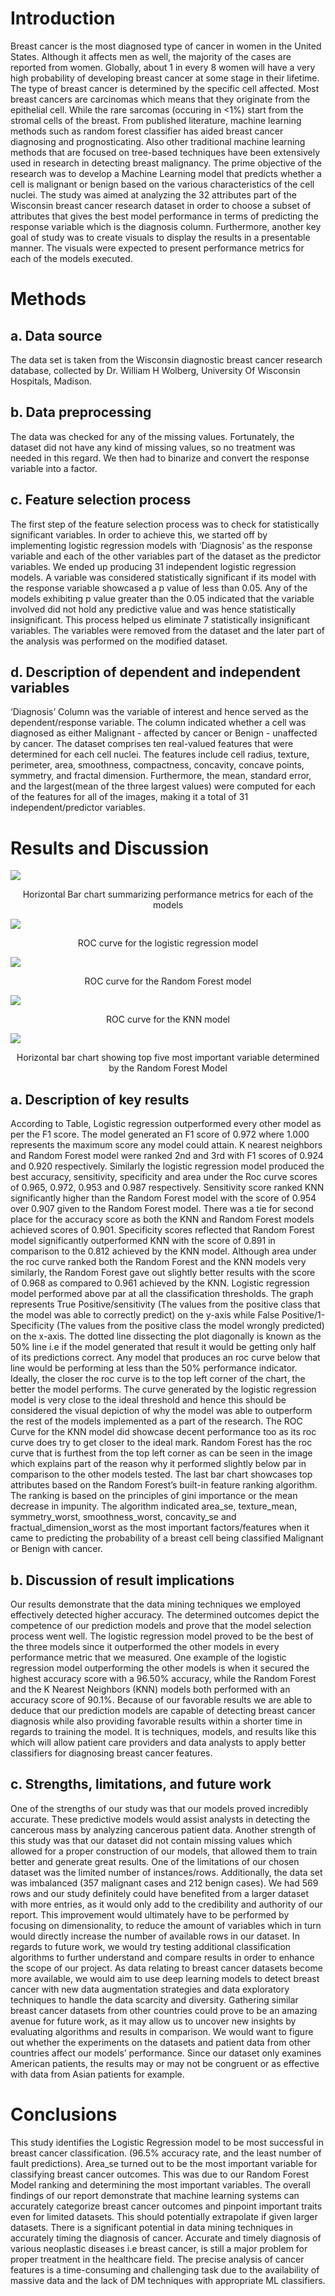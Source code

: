 # Introduction
Breast cancer is the most diagnosed type of cancer in women in the United States. Although it affects men as well, the majority of the cases are reported from women. Globally, about 1 in every 8 women will have a very high probability of developing breast cancer at some stage in their lifetime. The type of breast cancer is determined by the specific cell affected. Most breast cancers are carcinomas which means that they originate  from the epithelial cell. While the rare sarcomas (occuring in <1%) start from the stromal cells of the breast. From published literature, machine learning methods such as random forest classifier has aided breast cancer diagnosing and prognosticating. Also other traditional machine learning methods that are focused on tree-based techniques have been extensively used in research in detecting breast malignancy.
The prime objective of the research was to develop a Machine Learning model that predicts whether a cell is malignant or benign based on the various characteristics of the cell nuclei. The study was aimed at analyzing the 32 attributes part of the Wisconsin breast cancer research dataset in order to choose a subset of attributes that gives the best model performance in terms of predicting the response variable which is the diagnosis column. Furthermore, another key goal of study was to create visuals to display the results in a presentable manner. The visuals were expected to present performance metrics for each of the models executed. 

# Methods
## a. Data source
The data set is taken from the Wisconsin diagnostic breast cancer research database, collected by Dr. William H Wolberg, University Of Wisconsin Hospitals, Madison. 
## b. Data preprocessing
The data was checked for any of the missing values. Fortunately, the dataset did not have any kind of missing values, so no treatment was needed in this regard. We then had to binarize and convert the response variable into a factor. 
##  c. Feature selection process
The first step of the feature selection process was to check for statistically significant variables. In order to achieve this, we started off by implementing logistic regression models with ‘Diagnosis’ as the response variable and each of the other variables part of the dataset as the predictor variables. We ended up producing 31 independent logistic regression models. A variable was considered statistically significant if its model with the response variable showcased a p value of less than 0.05. Any of the models exhibiting p value greater than the 0.05  indicated that the variable involved did not hold any predictive value and was hence statistically insignificant. This process helped us eliminate 7 statistically insignificant variables. The variables were removed from the dataset and the later part of the analysis was performed on the modified dataset. 
## d.	Description of dependent and independent variables
‘Diagnosis’ Column was the variable of interest and hence served as the dependent/response variable. The column indicated whether a cell was diagnosed as either Malignant - affected by cancer or Benign - unaffected by cancer. The dataset comprises ten real-valued features that were determined for each cell nuclei. The features include cell radius, texture, perimeter, area, smoothness, compactness, concavity, concave points, symmetry, and fractal dimension. Furthermore, the mean, standard error, and the largest(mean of the three largest values) were computed for each of the features for all of the images, making it a total of 31 independent/predictor variables. 

# Results and Discussion

![](performance_comparisions.png)
<p align="center">Horizontal Bar chart summarizing performance metrics for each of the models </p>

![](roc_logistic_reg.jpeg)
<p align="center">ROC curve for the logistic regression model </p>

![](rf_auc.png)
<p align="center">ROC curve for the Random Forest model </p>

![](roc_knn.jpeg)
<p align="center">ROC curve for the KNN model </p>

![](rf_importance_var.jpeg)
<p align="center">Horizontal bar chart showing top five most important variable determined by the Random Forest Model</p>



## a. Description of key results
According to Table, Logistic regression outperformed every other model as per the F1 score. The model generated an F1 score of 0.972 where 1.000 represents the maximum score any model could attain. K nearest neighbors  and Random Forest model were ranked 2nd and 3rd with F1 scores of 0.924 and 0.920 respectively. Similarly the logistic regression model produced the best accuracy, sensitivity, specificity and area under the Roc curve scores of 0.965, 0.972, 0.953 and 0.987 respectively. Sensitivity score ranked KNN significantly higher than the Random Forest model with the score of 0.954 over 0.907 given to the Random Forest model. There was a tie for second place for the accuracy score as both the KNN and Random Forest models achieved scores of 0.901. Specificity scores reflected that Random Forest model significantly outperformed KNN with the score of 0.891 in comparison to the 0.812 achieved by the KNN model. Although area under the roc curve ranked both the Random Forest and the KNN models very similarly, the Random Forest gave out slightly better results with the score of 0.968 as compared to 0.961 achieved by the KNN.
Logistic regression model performed above par at all the classification thresholds. The graph represents True Positive/sensitivity (The values from the positive class that the model was able to correctly predict) on the y-axis while False Positive/1-Specificity (The values from the positive class the model wrongly predicted) on the x-axis. The dotted line dissecting the plot diagonally is known as the 50% line i.e if the model generated that result it would be getting only half of its predictions correct. Any model that produces an roc curve below that line would be performing at less than the 50% performance indicator. Ideally, the closer the roc curve is to the top left corner of the chart, the better the model performs. The curve generated by the logistic regression model is very close to the ideal threshold and hence this should be considered the visual depiction of why the model was able to outperform the rest of the models implemented as a part of the research.  The ROC Curve for the KNN model did showcase decent performance too as its roc curve does try to get closer to the ideal mark. Random Forest has the roc curve that is furthest from the top left corner as can be seen in the image which explains part of the reason why it performed slightly below par in comparison to the other models tested. 
The last bar chart showcases top attributes based on the Random Forest’s built-in feature ranking algorithm. The ranking is based on the principles of gini importance or the mean decrease in impunity. The algorithm indicated area_se, texture_mean, symmetry_worst, smoothness_worst, concavity_se and fractual_dimension_worst as the most important factors/features when it came to predicting the probability of a breast cell being classified Malignant or Benign with cancer. 

## b. Discussion of result implications
Our results demonstrate that the data mining techniques we employed effectively detected higher accuracy. The determined outcomes depict the competence of our prediction models and prove that the model selection process went well. The logistic regression model proved to be the best of the three models since it outperformed the other models in every performance metric that we measured. One example of the logistic regression model outperforming the other models is when it secured the highest accuracy score with a 96.50% accuracy, while the Random Forest and the K Nearest Neighbors (KNN) models both performed with an accuracy score of 90.1%. Because of our favorable results we are able to deduce that our prediction models are capable of detecting breast cancer diagnosis while also providing favorable results within a shorter time in regards to training the model. It is techniques, models, and results like this which will allow patient care providers and data analysts to apply better classifiers for diagnosing breast cancer features. 

## c.	Strengths, limitations, and future work
One of the strengths of our study was that our models proved incredibly accurate. These predictive models would assist analysts in detecting the cancerous mass by analyzing cancerous patient data. Another strength of this study was that our dataset did not contain missing values which allowed for a proper construction of our models, that allowed them to train better and generate great results. One of the limitations of our chosen dataset was the limited number of instances/rows. Additionally, the data set was imbalanced (357 malignant cases and 212 benign cases). We had 569 rows and our study definitely could have benefited from a larger dataset with more entries, as it would only add to the credibility and authority of our report. This improvement would ultimately have to be performed by focusing on dimensionality, to reduce the amount of variables which in turn would directly increase the number of available rows in our dataset. In regards to future work, we would try testing additional classification algorithms to further understand and compare results in order to enhance the scope of our project. As data relating to breast cancer datasets become more available, we would aim to use deep learning models to detect breast cancer with new data augmentation strategies and data exploratory techniques to handle the data scarcity and diversity. Gathering similar breast cancer datasets from other countries could prove to be an amazing avenue for future work, as it may allow us to uncover new insights by evaluating algorithms and results in comparison. We would want to figure out whether the experiments on the datasets and patient data from other countries affect our models’ performance. Since our dataset only examines American patients, the results may or may not be congruent or as effective with data from Asian patients for example.

# Conclusions
This study identifies the Logistic Regression model to be most successful in breast cancer classification. (96.5% accuracy rate, and the least number of fault predictions). Area_se turned out to be the most important variable for classifying breast cancer outcomes. This was due to our Random Forest Model ranking and determining the most important variables. The overall findings of our report demonstrate that machine learning systems can accurately categorize breast cancer outcomes and pinpoint important traits even for limited datasets. This should potentially extrapolate if given larger datasets. There is a significant potential in data mining techniques in accurately timing the diagnosis of cancer. Accurate and timely diagnosis of various neoplastic diseases i.e breast cancer, is still a major problem for proper treatment in the healthcare field. The precise analysis of cancer features is a time-consuming and challenging task due to the availability of massive data and the lack of DM techniques with appropriate ML classifiers.



